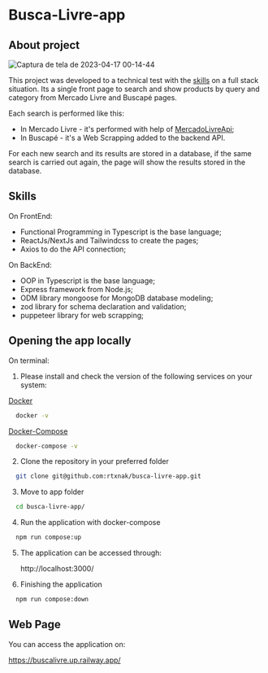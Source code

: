# Busca-Livre-app
## About project
![Captura de tela de 2023-04-17 00-14-44](https://user-images.githubusercontent.com/88905400/232369335-5ee82067-01d0-4a67-b1f6-82937463dc28.png)

This project was developed to a technical test with the [skills](#skills) on a full stack situation. Its a single front page to search and show products by query and category from Mercado Livre and Buscapé pages.

Each search is performed like this:
 * In Mercado Livre - it's performed with help of [MercadoLivreApi](https://developers.mercadolivre.com.br/pt_br/api-docs-pt-br);
 * In Buscapé - it's a Web Scrapping added to the backend API.

For each new search and its results are stored in a database, if the same search is carried out again, the page will show the results stored in the database.


## Skills 
On FrontEnd:
 - Functional Programming in Typescript is the base language;
 - ReactJs/NextJs and Tailwindcss to create the pages;
 - Axios to do the API connection;

On BackEnd:
 - OOP in Typescript is the base language;
 - Express framework from Node.js;
 - ODM library mongoose for MongoDB database modeling;
 - zod library for schema declaration and validation;
 - puppeteer library for web scrapping;
 
 
 ## Opening the app locally
 
On terminal:

1. Please install and check the version of the following services on your system:

[Docker](https://docs.docker.com/get-docker/)
```bash
  docker -v
```
[Docker-Compose](https://docs.docker.com/compose/install/)
```bash
  docker-compose -v
```

2. Clone the repository in your preferred folder
```bash
  git clone git@github.com:rtxnak/busca-livre-app.git
```

3. Move to app folder
```bash
  cd busca-livre-app/
```

4. Run the application with docker-compose
```bash
  npm run compose:up
```

5. The application can be accessed through:

    http://localhost:3000/

6. Finishing the application
```bash
  npm run compose:down
```


 ## Web Page
 You can access the application on:

https://buscalivre.up.railway.app/

